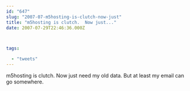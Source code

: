 ```yaml
---
id: "647"
slug: "2007-07-m5hosting-is-clutch-now-just"
title: "m5hosting is clutch.  Now just..."
date: 2007-07-29T22:46:36.000Z



tags:

  - "tweets"
---
```

<div class="sqs-html-content">
  <p>m5hosting is clutch.  Now just need my old data.  But at least my email can go somewhere.</p>
</div>
